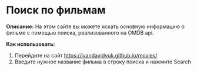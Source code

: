 # Поиск по фильмам

**Описание:**
На этом сайте вы можете искать основную информацию о фильме с помощью поиска, реализованного на OMDB api.

**Как использовать:**
1) Перейдите на сайт https://ivandavidyuk.github.io/movies/
2) Введите нужное название фильма в строку поиска и нажмите Search
